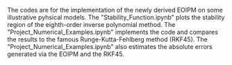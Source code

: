 The codes are for the implementation of the newly derived EOIPM on some illustrative pyhsical models.
The "Stability_Function.ipynb" plots the stability region of the eighth-order inverse polynomial method.
The "Project_Numerical_Examples.ipynb" implements the code and compares the results to the famous Runge-Kutta-Fehlberg method (RKF45).
The "Project_Numerical_Examples.ipynb" also estimates the absolute errors generated via the EOIPM and the RKF45.
